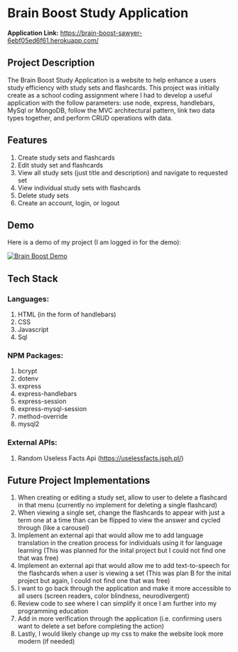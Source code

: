 # Brain Boost Study Application
**Application Link:** https://brain-boost-sawyer-6ebf05ed6f61.herokuapp.com/

## Project Description
The Brain Boost Study Application is a website to help enhance a users study efficiency with study sets and flashcards. This project was initially create as a school coding assignment where I had to develop a useful application with the follow parameters: use node, express, handlebars, MySql or MongoDB, follow the MVC architectural pattern, link two data types together, and perform CRUD operations with data.

## Features
1. Create study sets and flashcards
2. Edit study set and flashcards
3. View all study sets (just title and description) and navigate to requested set
4. View individual study sets with flashcards
5. Delete study sets
6. Create an account, login, or logout

## Demo
Here is a demo of my project (I am logged in for the demo):

[![Brain Boost Demo](https://img.youtube.com/vi/b8T-hT923EE/0.jpg)](https://www.youtube.com/watch?v=b8T-hT923EE)

## Tech Stack
### Languages:
1. HTML (in the form of handlebars)
2. CSS
3. Javascript
4. Sql

### NPM Packages:
1. bcrypt
2. dotenv
3. express
4. express-handlebars
5. express-session
6. express-mysql-session
7. method-override
8. mysql2

### External APIs:
1. Random Useless Facts Api (https://uselessfacts.jsph.pl/)

## Future Project Implementations
1. When creating or editing a study set, allow to user to delete a flashcard in that menu (currently no implement for deleting a single flashcard)
2. When viewing a single set, change the flashcards to appear with just a term one at a time than can be flipped to view the answer and cycled through (like a carousel)
3. Implement an external api that would allow me to add language translation in the creation process for individuals using it for language learning (This was planned for the inital project but I could not find one that was free)
4. Implement an external api that would allow me to add text-to-speech for the flashcards when a user is viewing a set (This was plan B for the inital project but again, I could not find one that was free)
5. I want to go back through the application and make it more accessible to all users (screen readers, color blindness, neurodivergent)
6. Review code to see where I can simplify it once I am further into my programming education
7. Add in more verification through the application (i.e. confirming users want to delete a set before completing the action)
7. Lastly, I would likely change up my css to make the website look more modern (if needed)